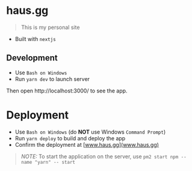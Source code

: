 # haus.gg

> This is my personal site

- Built with `nextjs`

## Development

- Use `Bash on Windows`
- Run `yarn dev` to launch server

Then open http://localhost:3000/ to see the app.

# Deployment

- Use `Bash on Windows` (do **NOT** use Windows `Command Prompt`)
- Run `yarn deploy` to build and deploy the app
- Confirm the deployment at [www.haus.gg](www.haus.gg)

> *NOTE:* To start the application on the server, use `pm2 start npm --name "yarn" -- start`
